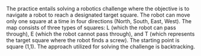 The practice entails solving a robotics challenge where the objective is to navigate a robot to reach a designated target square. 
The robot can move only one square at a time in four directions (North, South, East, West). The map consists of three types of squares:
L (which the robot can pass through), E (which the robot cannot pass through), and T (which represents the target square where the robot finds a screw). 
The starting point is square (1,1). The approach utilized for solving the challenge is backtracking.
